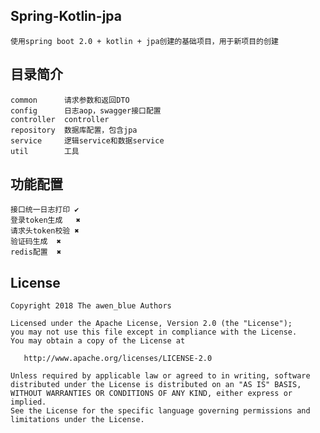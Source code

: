 ## Spring-Kotlin-jpa

    使用spring boot 2.0 + kotlin + jpa创建的基础项目，用于新项目的创建
    



## 目录简介

    common      请求参数和返回DTO 
    config      日志aop，swagger接口配置 
    controller  controller 
    repository  数据库配置，包含jpa
    service     逻辑service和数据service 
    util        工具



## 功能配置

    接口统一日志打印 ✔
    登录token生成   ✖
    请求头token校验 ✖
    验证码生成  ✖
    redis配置  ✖
    


## License

    Copyright 2018 The awen_blue Authors

    Licensed under the Apache License, Version 2.0 (the "License");
    you may not use this file except in compliance with the License.
    You may obtain a copy of the License at

       http://www.apache.org/licenses/LICENSE-2.0

    Unless required by applicable law or agreed to in writing, software
    distributed under the License is distributed on an "AS IS" BASIS,
    WITHOUT WARRANTIES OR CONDITIONS OF ANY KIND, either express or implied.
    See the License for the specific language governing permissions and
    limitations under the License.